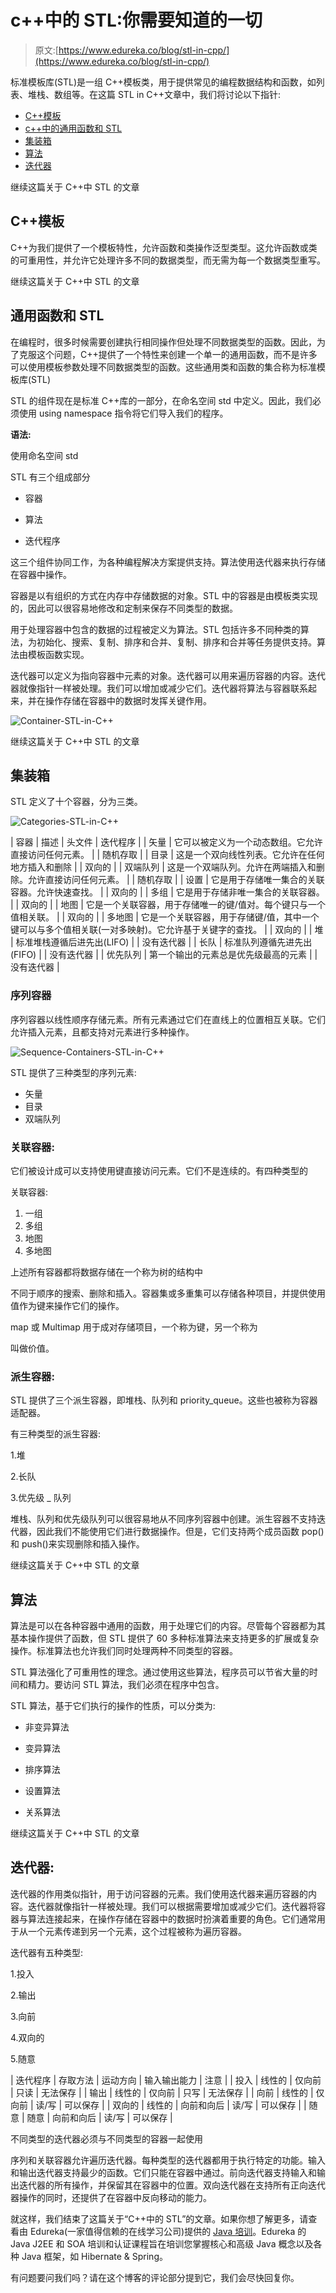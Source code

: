 # c++中的 STL:你需要知道的一切

> 原文:[https://www.edureka.co/blog/stl-in-cpp/](https://www.edureka.co/blog/stl-in-cpp/)

标准模板库(STL)是一组 C++模板类，用于提供常见的编程数据结构和函数，如列表、堆栈、数组等。在这篇 STL in C++文章中，我们将讨论以下指针:

*   [C++模板](#C++Templates)
*   [c++中的通用函数和 STL](#GenericfunctionsandSTL)
*   [集装箱](#Containers)
*   [算法](#Algorithms)
*   [迭代器](#Iterators)

继续这篇关于 C++中 STL 的文章

## **C++模板**

C++为我们提供了一个模板特性，允许函数和类操作泛型类型。这允许函数或类的可重用性，并允许它处理许多不同的数据类型，而无需为每一个数据类型重写。

继续这篇关于 C++中 STL 的文章

## **通用函数和 STL**

在编程时，很多时候需要创建执行相同操作但处理不同数据类型的函数。因此，为了克服这个问题，C++提供了一个特性来创建一个单一的通用函数，而不是许多可以使用模板参数处理不同数据类型的函数。这些通用类和函数的集合称为标准模板库(STL)

STL 的组件现在是标准 C++库的一部分，在命名空间 std 中定义。因此，我们必须使用 using namespace 指令将它们导入我们的程序。

**语法:**

使用命名空间 std

STL 有三个组成部分

*   容器

*   算法

*   迭代程序

这三个组件协同工作，为各种编程解决方案提供支持。算法使用迭代器来执行存储在容器中操作。

容器是以有组织的方式在内存中存储数据的对象。STL 中的容器是由模板类实现的，因此可以很容易地修改和定制来保存不同类型的数据。

用于处理容器中包含的数据的过程被定义为算法。STL 包括许多不同种类的算法，为初始化、搜索、复制、排序和合并、复制、排序和合并等任务提供支持。算法由模板函数实现。

迭代器可以定义为指向容器中元素的对象。迭代器可以用来遍历容器的内容。迭代器就像指针一样被处理。我们可以增加或减少它们。迭代器将算法与容器联系起来，并在操作存储在容器中的数据时发挥关键作用。

![Container-STL-in-C++](../Images/e98681a19cba5b405c81879c015d757d.png)

继续这篇关于 C++中 STL 的文章

## **集装箱**

STL 定义了十个容器，分为三类。

![Categories-STL-in-C++](../Images/48b8c5cef8294f6a9ae1eb735e6001c8.png)

| 容器 | 描述 | 头文件 | 迭代程序 |
| 矢量 | 它可以被定义为一个动态数组。它允许直接访问任何元素。 |  | 随机存取 |
| 目录 | 这是一个双向线性列表。它允许在任何地方插入和删除 |  | 双向的 |
| 双端队列 | 这是一个双端队列。允许在两端插入和删除。允许直接访问任何元素。 |  | 随机存取 |
| 设置 | 它是用于存储唯一集合的关联容器。允许快速查找。 |  | 双向的 |
| 多组 | 它是用于存储非唯一集合的关联容器。 |  | 双向的 |
| 地图 | 它是一个关联容器，用于存储唯一的键/值对。每个键只与一个值相关联。 |  | 双向的 |
| 多地图 | 它是一个关联容器，用于存储键/值，其中一个键可以与多个值相关联(一对多映射)。它允许基于关键字的查找。 |  | 双向的 |
| 堆 | 标准堆栈遵循后进先出(LIFO) |  | 没有迭代器 |
| 长队 | 标准队列遵循先进先出(FIFO) |  | 没有迭代器 |
| 优先队列 | 第一个输出的元素总是优先级最高的元素 |  | 没有迭代器 |

### **序列容器**

序列容器以线性顺序存储元素。所有元素通过它们在直线上的位置相互关联。它们允许插入元素，且都支持对元素进行多种操作。

![Sequence-Containers-STL-in-C++](../Images/1de40d636c4afa5fc525960781db6905.png)

STL 提供了三种类型的序列元素:

*   矢量
*   目录
*   双端队列

### **关联容器:**

它们被设计成可以支持使用键直接访问元素。它们不是连续的。有四种类型的

关联容器:

1.  一组
2.  多组
3.  地图
4.  多地图

上述所有容器都将数据存储在一个称为树的结构中

不同于顺序的搜索、删除和插入。容器集或多重集可以存储各种项目，并提供使用值作为键来操作它们的操作。

map 或 Multimap 用于成对存储项目，一个称为键，另一个称为

叫做价值。

### **派生容器:**

STL 提供了三个派生容器，即堆栈、队列和 priority_queue。这些也被称为容器适配器。

有三种类型的派生容器:

1.堆

2.长队

3.优先级 _ 队列

堆栈、队列和优先级队列可以很容易地从不同序列容器中创建。派生容器不支持迭代器，因此我们不能使用它们进行数据操作。但是，它们支持两个成员函数 pop()和 push()来实现删除和插入操作。

继续这篇关于 C++中 STL 的文章

## **算法**

算法是可以在各种容器中通用的函数，用于处理它们的内容。尽管每个容器都为其基本操作提供了函数，但 STL 提供了 60 多种标准算法来支持更多的扩展或复杂操作。标准算法也允许我们同时处理两种不同类型的容器。

STL 算法强化了可重用性的理念。通过使用这些算法，程序员可以节省大量的时间和精力。要访问 STL 算法，我们必须在程序中包含<algorithm>。</algorithm>

STL 算法，基于它们执行的操作的性质，可以分类为:

*   非变异算法

*   变异算法

*   排序算法

*   设置算法

*   关系算法

继续这篇关于 C++中 STL 的文章

## **迭代器:**

迭代器的作用类似指针，用于访问容器的元素。我们使用迭代器来遍历容器的内容。迭代器就像指针一样被处理。我们可以根据需要增加或减少它们。迭代器将容器与算法连接起来，在操作存储在容器中的数据时扮演着重要的角色。它们通常用于从一个元素传递到另一个元素，这个过程被称为遍历容器。

迭代器有五种类型:

1.投入

2.输出

3.向前

4.双向的

5.随意

| 迭代程序 | 存取方法 | 运动方向 | 输入输出能力 | 注意 |
| 投入 | 线性的 | 仅向前 | 只读 | 无法保存 |
| 输出 | 线性的 | 仅向前 | 只写 | 无法保存 |
| 向前 | 线性的 | 仅向前 | 读/写 | 可以保存 |
| 双向的 | 线性的 | 向前和向后 | 读/写 | 可以保存 |
| 随意 | 随意 | 向前和向后 | 读/写 | 可以保存 |

不同类型的迭代器必须与不同类型的容器一起使用

序列和关联容器允许遍历迭代器。每种类型的迭代器都用于执行特定的功能。输入和输出迭代器支持最少的函数。它们只能在容器中通过。前向迭代器支持输入和输出迭代器的所有操作，并保留其在容器中的位置。双向迭代器在支持所有正向迭代器操作的同时，还提供了在容器中反向移动的能力。

就这样，我们结束了这篇关于“C++中的 STL”的文章。如果你想了解更多，请查看由 Edureka(一家值得信赖的在线学习公司)提供的  [Java 培训](https://www.edureka.co/java-j2ee-soa-training)。Edureka 的 Java J2EE 和 SOA 培训和认证课程旨在培训您掌握核心和高级 Java 概念以及各种 Java 框架，如 Hibernate & Spring。

有问题要问我们吗？请在这个博客的评论部分提到它，我们会尽快回复你。